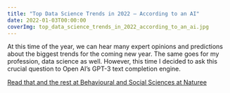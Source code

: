 ```yaml
---
title: "Top Data Science Trends in 2022 — According to an AI"
date: 2022-01-03T00:00:00
coverImg: top_data_science_trends_in_2022_according_to_an_ai.jpg
---
```


At this time of the year, we can hear many expert opinions and predictions about the biggest trends for the coming new year. The same goes for my profession, data science as well. However, this time I decided to ask this crucial question to Open AI’s GPT-3 text completion engine.

<!--more-->

[Read that and the rest at Behavioural and Social Sciences at Naturee](https://socialsciences.nature.com/posts/top-data-science-trends-in-2022-according-to-an-ai)
